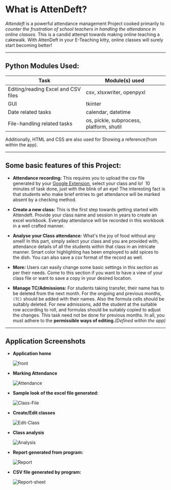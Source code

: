# What is **AttenDeft**?

*_Attendeft_* is a powerful attendance management Project cooked primarily to _counter the frustration of school teachers in handling the attendance in online classes._ This is a candid attempt towards making online teaching a cakewalk. With AttenDeft in your E-Teaching kitty, online classes will surely start becoming better!
***
## Python Modules Used:
|Task|Module(s) used|
|-------|------------|
|Editing/reading Excel and CSV files|csv, xlsxwriter, openpyxl|
|GUI|tkinter|
|Date related tasks|calendar, datetime|
|File-handling related tasks|os, pickle, subprocess, platform, shutil|

Additionally, HTML and CSS are also used for Showing a reference(from within the app).
***
## Some basic features of this Project:<br>

* **Attendance recording:**
This requires you to upload the csv file generated by your [Google Extension](https://chrome.google.com/webstore/detail/google-meet-attendance-li/appcnhiefcidclcdjeahgklghghihfok?hl=en-GB "Google Meet Attendance List"), select your class and lo!  10 minutes of task done, just with the blink of an eye! The interesting fact is that students who make brief entries to get attendance will be marked absent by a checking method. 

* **Create a new class:**
This is the first step towards getting started with Attendeft. Provide your class name and session in years to create an excel workbook. Everyday attendance will be recorded in this workbook in a well crafted manner.

* **Analyse your Class attendance:**
What's the joy of food without any smell! In this part, simply select your class and you are provided with, attendance details of all the students within that class in an intricate manner. Smart color highlighting has been employed to add spices to the dish. You can also save a csv format of the record as well.

* **More:**
Users can easily change some basic settings in this section as per their needs. Come to this section if you want to have a view of your class file or want to save a copy in your desired location.

* **Manage TC/Admissions:**
For students taking transfer, their name has to be deleted from the next month. For the ongoing and previous months, `(TC)` should be added with their names. Also the formula cells should be suitably deleted.
For new admissions, add the student at the suitable row according to roll, and formulas should be suitably copied to adjust the changes. This task need not be done for previous months.
In all, you must adhere to the **permissible ways of editing.**_(Defined within the app)_

***
## Application Screenshots
* **Application home**

  ![front](https://github.com/Soumyajit0803/AttenDeft/assets/133392725/f51deea8-6786-4112-b2e2-ecca40b32cdf)

* **Marking Attendance**

  ![Attendance](https://github.com/Soumyajit0803/AttenDeft/assets/133392725/88f52efd-9c2f-4c57-8482-a31d2874ab35)

* **Sample look of the excel file generated:**

  ![Class-File](https://github.com/Soumyajit0803/AttenDeft/assets/133392725/d671da59-203f-4105-90ce-658512ab3cba)


* **Create/Edit classes**

  ![Edit-Class](https://github.com/Soumyajit0803/AttenDeft/assets/133392725/7941f612-d6a9-433c-bccd-96754602442e)


* **Class analysis**

  ![Analysis](https://github.com/Soumyajit0803/AttenDeft/assets/133392725/3005580c-5a6e-4127-a83f-0e8556c056f4)


* **Report generated from program:**
  
  ![Report](https://github.com/Soumyajit0803/AttenDeft/assets/133392725/42820511-72d6-4bd4-bcbd-916f0d7b9368)


* **CSV file generated by program:**
  
  ![Report-sheet](https://github.com/Soumyajit0803/AttenDeft/assets/133392725/46422ba0-881e-461f-a6c0-fb036bc50f3b)

